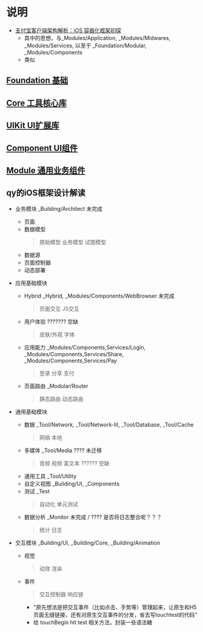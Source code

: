 # 说明

* [支付宝客户端架构解析：iOS 容器化框架初探](https://juejin.im/post/5bdc19cbf265da614b117217)
	- 其中的思想，与_Modules/Application, _Modules/Midwares, _Modules/Services, 以至于 _Foundation/Modular, _Modules/Components
	- 类似

## [Foundation 基础](Framework/Foundation/README.md)

## [Core 工具核心库](Framework/Core/README.md)

## [UIKit UI扩展库](Framework/UIKit)

## [Component UI组件](Framework/Component)

## [Module 通用业务组件](Framework/Module/README.md)

## qy的iOS框架设计解读

* 业务模块 _Building/Architect 未完成
	- 页面
	- 数据模型
		> 原始模型
		> 业务模型
		> 试图模型
	- 数据源
	- 页面控制器
	- 动态部署
* 应用基础模块
	- Hybrid _Hybrid, _Modules/Components/WebBrowser 未完成
		> 页面交互
		> JS交互
	- 用户体验 ??????? 空缺
		> 皮肤/外观
		> 字体
	- 应用能力 _Modules/Components,Services/Login, _Modules/Components,Services/Share, _Modules/Components,Services/Pay
		> 登录
		> 分享
		> 支付
	- 页面路由 _Modular/Router
		> 静态路由
		> 动态路由
* 通用基础模块 
	- 数据 _Tool/Network, _Tool/Network-lit, _Tool/Database, _Tool/Cache
		> 网络
		> 本地
	- 多媒体 _Tool/Media ???? 未迁移
		> 音频
		> 视频
		> 富文本 ?????? 空缺
	- 通用工具 _Tool/Utility
	- 自定义视图 _Building/UI, _Components
	- 测试 _Test
		> 自动化
		> 单元测试
	- 数据分析 _Monitor 未完成 / ???? 是否将日志整合呢？？？
		> 统计
		> 日志

* 交互模块 _Building/UI, _Building/Core, _Building/Animation
	- 视觉
		> 动效
		> 渲染
	- 事件
		> 交互控制器
		> 响应链
		- "原先想法是把交互事件（比如点击、手势等）管理起来，让原生和H5页面无缝链接，还有对原生交互事件的分发，省去写touchtest的代码"
		- 给 touchBegin hit test 相关方法，封装一些语法糖

